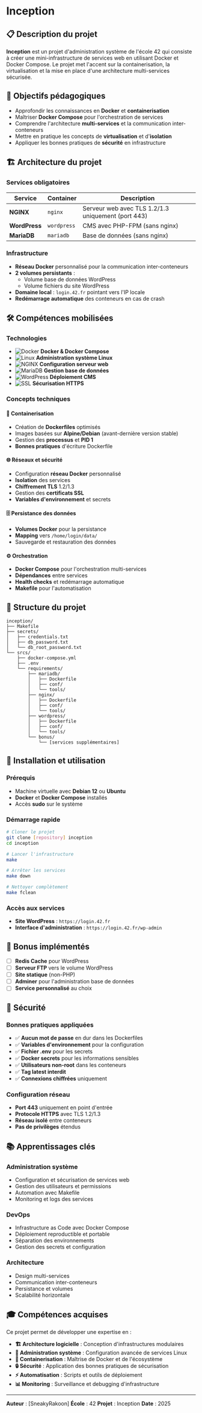 # Inception

## 📋 Description du projet

**Inception** est un projet d'administration système de l'école 42 qui consiste à créer une mini-infrastructure de services web en utilisant Docker et Docker Compose. Le projet met l'accent sur la containerisation, la virtualisation et la mise en place d'une architecture multi-services sécurisée.

## 🎯 Objectifs pédagogiques

- Approfondir les connaissances en **Docker** et **containerisation**
- Maîtriser **Docker Compose** pour l'orchestration de services
- Comprendre l'architecture **multi-services** et la communication inter-conteneurs
- Mettre en pratique les concepts de **virtualisation** et d'**isolation**
- Appliquer les bonnes pratiques de **sécurité** en infrastructure

## 🏗️ Architecture du projet

### Services obligatoires

| Service             | Container     | Description                                        |
| ------------------- | ------------- | -------------------------------------------------- |
| **NGINX**     | `nginx`     | Serveur web avec TLS 1.2/1.3 uniquement (port 443) |
| **WordPress** | `wordpress` | CMS avec PHP-FPM (sans nginx)                      |
| **MariaDB**   | `mariadb`   | Base de données (sans nginx)                      |

### Infrastructure

- **Réseau Docker** personnalisé pour la communication inter-conteneurs
- **2 volumes persistants** :
  - Volume base de données WordPress
  - Volume fichiers du site WordPress
- **Domaine local** : `login.42.fr` pointant vers l'IP locale
- **Redémarrage automatique** des conteneurs en cas de crash

## 🛠️ Compétences mobilisées

### Technologies

- ![Docker](https://img.shields.io/badge/Docker-2496ED?style=flat&logo=docker&logoColor=white) **Docker & Docker Compose**
- ![Linux](https://img.shields.io/badge/Linux-FCC624?style=flat&logo=linux&logoColor=black) **Administration système Linux**
- ![NGINX](https://img.shields.io/badge/NGINX-009639?style=flat&logo=nginx&logoColor=white) **Configuration serveur web**
- ![MariaDB](https://img.shields.io/badge/MariaDB-003545?style=flat&logo=mariadb&logoColor=white) **Gestion base de données**
- ![WordPress](https://img.shields.io/badge/WordPress-21759B?style=flat&logo=wordpress&logoColor=white) **Déploiement CMS**
- ![SSL](https://img.shields.io/badge/SSL/TLS-326CE5?style=flat&logo=letsencrypt&logoColor=white) **Sécurisation HTTPS**

### Concepts techniques

#### 🐳 Containerisation

- Création de **Dockerfiles** optimisés
- Images basées sur **Alpine/Debian** (avant-dernière version stable)
- Gestion des **processus** et **PID 1**
- **Bonnes pratiques** d'écriture Dockerfile

#### 🌐 Réseaux et sécurité

- Configuration **réseau Docker** personnalisé
- **Isolation** des services
- **Chiffrement TLS** 1.2/1.3
- Gestion des **certificats SSL**
- **Variables d'environnement** et secrets

#### 🗄️ Persistance des données

- **Volumes Docker** pour la persistance
- **Mapping** vers `/home/login/data/`
- Sauvegarde et restauration des données

#### ⚙️ Orchestration

- **Docker Compose** pour l'orchestration multi-services
- **Dépendances** entre services
- **Health checks** et redémarrage automatique
- **Makefile** pour l'automatisation

## 📁 Structure du projet

```
inception/
├── Makefile
├── secrets/
│   ├── credentials.txt
│   ├── db_password.txt
│   └── db_root_password.txt
└── srcs/
    ├── docker-compose.yml
    ├── .env
    └── requirements/
        ├── mariadb/
        │   ├── Dockerfile
        │   ├── conf/
        │   └── tools/
        ├── nginx/
        │   ├── Dockerfile
        │   ├── conf/
        │   └── tools/
        ├── wordpress/
        │   ├── Dockerfile
        │   ├── conf/
        │   └── tools/
        └── bonus/
            └── [services supplémentaires]
```

## 🚀 Installation et utilisation

### Prérequis

- Machine virtuelle avec **Debian 12** ou **Ubuntu**
- **Docker** et **Docker Compose** installés
- Accès **sudo** sur le système

### Démarrage rapide

```bash
# Cloner le projet
git clone [repository] inception
cd inception

# Lancer l'infrastructure
make

# Arrêter les services
make down

# Nettoyer complètement
make fclean
```

### Accès aux services

- **Site WordPress** : `https://login.42.fr`
- **Interface d'administration** : `https://login.42.fr/wp-admin`

## 🎁 Bonus implémentés

- [ ] **Redis Cache** pour WordPress
- [ ] **Serveur FTP** vers le volume WordPress
- [ ] **Site statique** (non-PHP)
- [ ] **Adminer** pour l'administration base de données
- [ ] **Service personnalisé** au choix

## 🔐 Sécurité

### Bonnes pratiques appliquées

- ✅ **Aucun mot de passe** en dur dans les Dockerfiles
- ✅ **Variables d'environnement** pour la configuration
- ✅ **Fichier .env** pour les secrets
- ✅ **Docker secrets** pour les informations sensibles
- ✅ **Utilisateurs non-root** dans les conteneurs
- ✅ **Tag latest interdit**
- ✅ **Connexions chiffrées** uniquement

### Configuration réseau

- **Port 443** uniquement en point d'entrée
- **Protocole HTTPS** avec TLS 1.2/1.3
- **Réseau isolé** entre conteneurs
- **Pas de privilèges** étendus

## 📚 Apprentissages clés

### Administration système

- Configuration et sécurisation de services web
- Gestion des utilisateurs et permissions
- Automation avec Makefile
- Monitoring et logs des services

### DevOps

- Infrastructure as Code avec Docker Compose
- Déploiement reproductible et portable
- Séparation des environnements
- Gestion des secrets et configuration

### Architecture

- Design multi-services
- Communication inter-conteneurs
- Persistance et volumes
- Scalabilité horizontale

## 🎓 Compétences acquises

Ce projet permet de développer une expertise en :

- **🏗️ Architecture logicielle** : Conception d'infrastructures modulaires
- **🔧 Administration système** : Configuration avancée de services Linux
- **🐳 Containerisation** : Maîtrise de Docker et de l'écosystème
- **🔒 Sécurité** : Application des bonnes pratiques de sécurisation
- **⚡ Automatisation** : Scripts et outils de déploiement
- **📊 Monitoring** : Surveillance et debugging d'infrastructure

---

**Auteur** : [SneakyRakoon]
**École** : 42
**Projet** : Inception
**Date** : 2025
